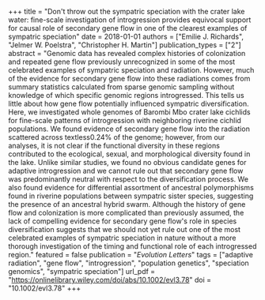 +++
title = "Don't throw out the sympatric speciation with the crater lake water: fine-scale investigation of introgression provides equivocal support for causal role of secondary gene flow in one of the clearest examples of sympatric speciation"
date = 2018-01-01
authors = ["Emilie J. Richards", "Jelmer W. Poelstra", "Christopher H. Martin"]
publication_types = ["2"]
abstract = "Genomic data has revealed complex histories of colonization and repeated gene flow previously unrecognized in some of the most celebrated examples of sympatric speciation and radiation. However, much of the evidence for secondary gene flow into these radiations comes from summary statistics calculated from sparse genomic sampling without knowledge of which specific genomic regions introgressed. This tells us little about how gene flow potentially influenced sympatric diversification. Here, we investigated whole genomes of Barombi Mbo crater lake cichlids for fine-scale patterns of introgression with neighboring riverine cichlid populations. We found evidence of secondary gene flow into the radiation scattered across textless0.24% of the genome; however, from our analyses, it is not clear if the functional diversity in these regions contributed to the ecological, sexual, and morphological diversity found in the lake. Unlike similar studies, we found no obvious candidate genes for adaptive introgression and we cannot rule out that secondary gene flow was predominantly neutral with respect to the diversification process. We also found evidence for differential assortment of ancestral polymorphisms found in riverine populations between sympatric sister species, suggesting the presence of an ancestral hybrid swarm. Although the history of gene flow and colonization is more complicated than previously assumed, the lack of compelling evidence for secondary gene flow's role in species diversification suggests that we should not yet rule out one of the most celebrated examples of sympatric speciation in nature without a more thorough investigation of the timing and functional role of each introgressed region."
featured = false
publication = "*Evolution Letters*"
tags = ["adaptive radiation", "gene flow", "introgression", "population genetics", "speciation genomics", "sympatric speciation"]
url_pdf = "https://onlinelibrary.wiley.com/doi/abs/10.1002/evl3.78"
doi = "10.1002/evl3.78"
+++

